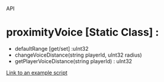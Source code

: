﻿API

# proximityVoice [Static Class] :
- defaultRange   [get/set] :uInt32
- changeVoiceDistance(string playerId, uInt32 radius)
- getPlayerVoiceDistance(string playerId) : uInt32

[Link to an example script](https://pastebin.com/pEZ58kQd)
